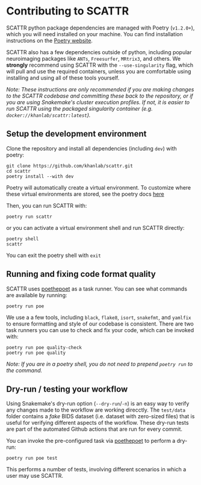 # Contributing to SCATTR

SCATTR python package dependencies are managed with Poetry (`v1.2.0+`), which
you will need installed on your machine. You can find installation instructions 
on the [Poetry website](https://python-poetry.org/docs/master/#installation).

SCATTR also has a few dependencies outside of python, including popular 
neuroimaging packages like `ANTs`, `Freesurfer`, `MRtrix3`, and others. We 
**strongly** recommend using SCATTR with the `--use-singularity` flag, which 
will pull and use the required containers, unless you are comfortable using
installing and using all of these tools yourself.

_Note: These instructions are only recommended if you are making changes to the
SCATTR codebase and committing these back to the repository, or if you are 
using Snakemake's cluster execution profiles. If not, it is easier to run 
SCATTR using the packaged singularity container (e.g. 
`docker://khanlab/scattr:latest`)._

## Setup the development environment

Clone the repository and install all dependencies (including `dev`) with poetry:

```
git clone https://github.com/khanlab/scattr.git 
cd scattr
poetry install --with dev 
```

Poetry will automatically create a virtual environment. To customize where 
these virtual environments are stored, see the poetry docs 
[here](https://python-poetry.org/docs/configuration/)

Then, you can run SCATTR with:

```
poetry run scattr
```

or you can activate a virtual environment shell and run SCATTR directly:

```
poetry shell
scattr
```

You can exit the poetry shell with `exit`

## Running and fixing code format quality

SCATTR uses [poethepoet](https://github.com/nat-n/poethepoet) as a task runner.
You can see what commands are available by running:

```
poetry run poe 
```

We use a a few tools, including `black`, `flake8`, `isort`, `snakefmt`, and 
`yamlfix` to ensure formatting and style of our codebase is consistent. There 
are two task runners you can use to check and fix your code, which can be 
invoked with:

```
poetry run poe quality-check
poetry run poe quality
```

_Note: If you are in a poetry shell, you do not need to prepend `poetry run` to
the command._

## Dry-run / testing your workflow
Using Snakemake\'s dry-run option (`--dry-run`/`-n`) is an easy way to verify
any changes made to the workflow are working direcctly. The `test/data` folder 
contains a _fake_ BIDS dataset (i.e. dataset with zero-sized files) that is 
useful for verifying different aspects of the workflow. These dry-run tests are 
part of the automated Github actions that are run for every commit.

You can invoke the pre-configured task via 
[poethepoet](https://github.com/nat-n/poethepoet) to perform a dry-run:

```
poetry run poe test
```

This performs a number of tests, involving different scenarios in which a user
may use SCATTR.